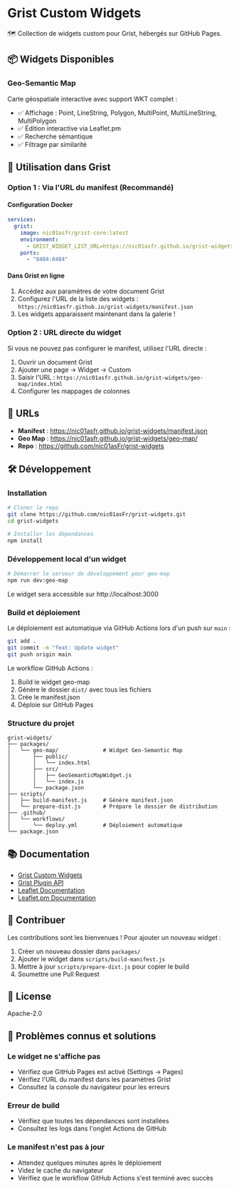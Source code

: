 # Grist Custom Widgets

🗺️ Collection de widgets custom pour Grist, hébergés sur GitHub Pages.

## 📦 Widgets Disponibles

### Geo-Semantic Map
Carte géospatiale interactive avec support WKT complet :
- ✅ Affichage : Point, LineString, Polygon, MultiPoint, MultiLineString, MultiPolygon
- ✅ Édition interactive via Leaflet.pm
- ✅ Recherche sémantique
- ✅ Filtrage par similarité

## 🚀 Utilisation dans Grist

### Option 1 : Via l'URL du manifest (Recommandé)

#### Configuration Docker

```yaml
services:
  grist:
    image: nic01asfr/grist-core:latest
    environment:
      - GRIST_WIDGET_LIST_URL=https://nic01asfr.github.io/grist-widgets/manifest.json
    ports:
      - "8484:8484"
```

#### Dans Grist en ligne

1. Accédez aux paramètres de votre document Grist
2. Configurez l'URL de la liste des widgets : `https://nic01asfr.github.io/grist-widgets/manifest.json`
3. Les widgets apparaissent maintenant dans la galerie !

### Option 2 : URL directe du widget

Si vous ne pouvez pas configurer le manifest, utilisez l'URL directe :

1. Ouvrir un document Grist
2. Ajouter une page → Widget → Custom
3. Saisir l'URL : `https://nic01asfr.github.io/grist-widgets/geo-map/index.html`
4. Configurer les mappages de colonnes

## 🔗 URLs

- **Manifest** : https://nic01asfr.github.io/grist-widgets/manifest.json
- **Geo Map** : https://nic01asfr.github.io/grist-widgets/geo-map/
- **Repo** : https://github.com/nic01asFr/grist-widgets

## 🛠️ Développement

### Installation

```bash
# Cloner le repo
git clone https://github.com/nic01asFr/grist-widgets.git
cd grist-widgets

# Installer les dépendances
npm install
```

### Développement local d'un widget

```bash
# Démarrer le serveur de développement pour geo-map
npm run dev:geo-map
```

Le widget sera accessible sur http://localhost:3000

### Build et déploiement

Le déploiement est automatique via GitHub Actions lors d'un push sur `main` :

```bash
git add .
git commit -m "feat: Update widget"
git push origin main
```

Le workflow GitHub Actions :
1. Build le widget geo-map
2. Génère le dossier `dist/` avec tous les fichiers
3. Crée le manifest.json
4. Déploie sur GitHub Pages

### Structure du projet

```
grist-widgets/
├── packages/
│   └── geo-map/              # Widget Geo-Semantic Map
│       ├── public/
│       │   └── index.html
│       ├── src/
│       │   ├── GeoSemanticMapWidget.js
│       │   └── index.js
│       └── package.json
├── scripts/
│   ├── build-manifest.js     # Génère manifest.json
│   └── prepare-dist.js       # Prépare le dossier de distribution
├── .github/
│   └── workflows/
│       └── deploy.yml        # Déploiement automatique
└── package.json
```

## 📚 Documentation

- [Grist Custom Widgets](https://support.getgrist.com/widget-custom/)
- [Grist Plugin API](https://support.getgrist.com/code/modules/grist_plugin_api/)
- [Leaflet Documentation](https://leafletjs.com/)
- [Leaflet.pm Documentation](https://github.com/geoman-io/leaflet-geoman)

## 🤝 Contribuer

Les contributions sont les bienvenues ! Pour ajouter un nouveau widget :

1. Créer un nouveau dossier dans `packages/`
2. Ajouter le widget dans `scripts/build-manifest.js`
3. Mettre à jour `scripts/prepare-dist.js` pour copier le build
4. Soumettre une Pull Request

## 📄 License

Apache-2.0

## 🐛 Problèmes connus et solutions

### Le widget ne s'affiche pas
- Vérifiez que GitHub Pages est activé (Settings → Pages)
- Vérifiez l'URL du manifest dans les paramètres Grist
- Consultez la console du navigateur pour les erreurs

### Erreur de build
- Vérifiez que toutes les dépendances sont installées
- Consultez les logs dans l'onglet Actions de GitHub

### Le manifest n'est pas à jour
- Attendez quelques minutes après le déploiement
- Videz le cache du navigateur
- Vérifiez que le workflow GitHub Actions s'est terminé avec succès
